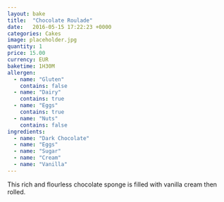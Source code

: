 ```yaml
---
layout: bake
title:  "Chocolate Roulade"
date:   2016-05-15 17:22:23 +0000
categories: Cakes
image: placeholder.jpg
quantity: 1
price: 15.00
currency: EUR
baketime: 1H30M
allergen:
  - name: "Gluten"
    contains: false
  - name: "Dairy"
    contains: true
  - name: "Eggs"
    contains: true
  - name: "Nuts"
    contains: false
ingredients:
  - name: "Dark Chocolate"
  - name: "Eggs"
  - name: "Sugar"
  - name: "Cream"
  - name: "Vanilla"
---
```

This rich and flourless chocolate sponge is filled with vanilla cream then rolled.
